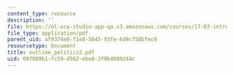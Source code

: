 ```yaml
---
content_type: resource
description: ''
file: https://ol-ocw-studio-app-qa.s3.amazonaws.com/courses/17-03-introduction-to-political-thought-spring-2004/08f089b1fc59d562ebe83f9b4089244c_outline_politics2.pdf
file_type: application/pdf
parent_uid: af9374e0-f1e8-5045-93fe-6d9c758bfec8
resourcetype: Document
title: outline_politics2.pdf
uid: 08f089b1-fc59-d562-ebe8-3f9b4089244c
---
```


